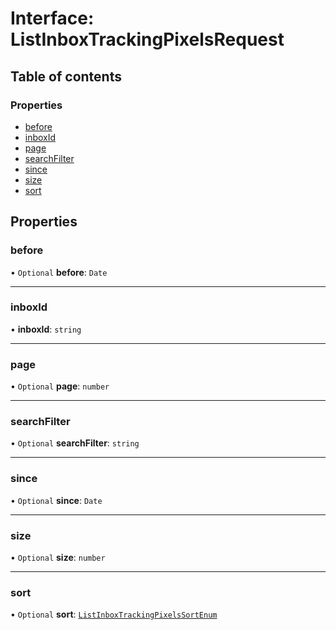 # Interface: ListInboxTrackingPixelsRequest

## Table of contents

### Properties

- [before](ListInboxTrackingPixelsRequest.md#before)
- [inboxId](ListInboxTrackingPixelsRequest.md#inboxid)
- [page](ListInboxTrackingPixelsRequest.md#page)
- [searchFilter](ListInboxTrackingPixelsRequest.md#searchfilter)
- [since](ListInboxTrackingPixelsRequest.md#since)
- [size](ListInboxTrackingPixelsRequest.md#size)
- [sort](ListInboxTrackingPixelsRequest.md#sort)

## Properties

### <a id="before" name="before"></a> before

• `Optional` **before**: `Date`

___

### <a id="inboxid" name="inboxid"></a> inboxId

• **inboxId**: `string`

___

### <a id="page" name="page"></a> page

• `Optional` **page**: `number`

___

### <a id="searchfilter" name="searchfilter"></a> searchFilter

• `Optional` **searchFilter**: `string`

___

### <a id="since" name="since"></a> since

• `Optional` **since**: `Date`

___

### <a id="size" name="size"></a> size

• `Optional` **size**: `number`

___

### <a id="sort" name="sort"></a> sort

• `Optional` **sort**: [`ListInboxTrackingPixelsSortEnum`](../enums/ListInboxTrackingPixelsSortEnum.md)
